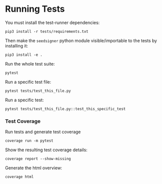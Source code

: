 # Running Tests

You must install the test-runner dependencies:
```
pip3 install -r tests/requirements.txt
```

Then make the `seedsigner` python module visible/importable to the tests by installing it:
```
pip3 install -e .
```

Run the whole test suite:
```
pytest
```

Run a specific test file:
```
pytest tests/test_this_file.py
```

Run a specific test:
```
pytest tests/test_this_file.py::test_this_specific_test
```

### Test Coverage
Run tests and generate test coverage
```
coverage run -m pytest
```

Show the resulting test coverage details:
```
coverage report --show-missing
```

Generate the html overview:
```
coverage html
```
